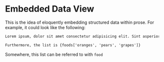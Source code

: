 # Embedded Data View

This is the idea of eloquently embedding structured data within prose. For example, it could look like the following:

```txt
Lorem ipsum, dolor sit amet consectetur adipisicing elit. Sint asperiores a itaque quam quibusdam? Voluptas nulla deserunt libero, modi esse ipsam architecto error quibusdam vel? Ea et dolore saepe aliquid!

Furthermore, the list is {foods['oranges', 'pears', 'grapes']}
```

Somewhere, this list can be referred to with `food`
